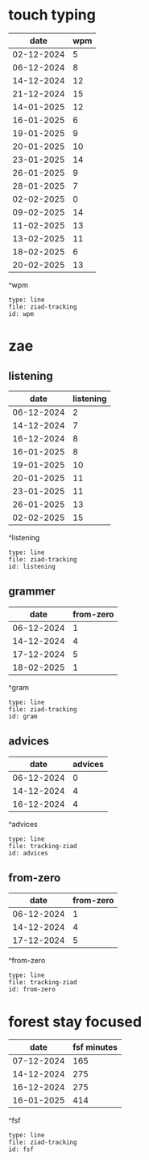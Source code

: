 # touch typing

| date       | wpm |
| ---------- | --- |
| 02-12-2024 | 5   |
| 06-12-2024 | 8   |
| 14-12-2024 | 12  |
| 21-12-2024 | 15  |
| 14-01-2025 | 12  |
| 16-01-2025 | 6   |
| 19-01-2025 | 9   |
| 20-01-2025 | 10  |
| 23-01-2025 | 14  |
| 26-01-2025 | 9   |
| 28-01-2025 | 7   |
| 02-02-2025 | 0   |
| 09-02-2025 | 14  |
| 11-02-2025 | 13  |
| 13-02-2025 | 11  |
| 18-02-2025 | 6   |
| 20-02-2025 | 13  |
^wpm

```chart
type: line
file: ziad-tracking
id: wpm 
```
# zae
## listening 

| date       | listening |
| ---------- | --------- |
| 06-12-2024 | 2         |
| 14-12-2024 | 7         |
| 16-12-2024 | 8         |
| 16-01-2025 | 8         |
| 19-01-2025 | 10        |
| 20-01-2025 | 11        |
| 23-01-2025 | 11        |
| 26-01-2025 | 13        |
| 02-02-2025 | 15        |
^listening

```chart
type: line
file: ziad-tracking
id: listening 
```
## grammer

| date       | from-zero |
| ---------- | --------- |
| 06-12-2024 | 1         |
| 14-12-2024 | 4         |
| 17-12-2024 | 5         |
| 18-02-2025 | 1         |
^gram

```chart
type: line
file: ziad-tracking
id: gram
```

## advices

| date       | advices |
| ---------- | --- |
| 06-12-2024 | 0   |
| 14-12-2024 | 4   |
| 16-12-2024 | 4   |
^advices

```chart
type: line
file: tracking-ziad
id: advices 
```

## from-zero

| date       | from-zero |
| ---------- | --- |
| 06-12-2024 | 1   |
| 14-12-2024 | 4   |
| 17-12-2024 | 5   |
^from-zero

```chart
type: line
file: tracking-ziad
id: from-zero 
```
# forest stay focused

| date       | fsf minutes |
| ---------- | ----------- |
| 07-12-2024 | 165         |
| 14-12-2024 | 275         |
| 16-12-2024 | 275         |
| 16-01-2025 | 414         |
^fsf

```chart
type: line
file: ziad-tracking
id: fsf 
```
